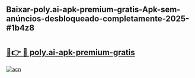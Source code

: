 ## Baixar-poly.ai-apk-premium-gratis-Apk-sem-anúncios-desbloqueado-completamente-2025-#1b4z8

# <h2><a href="https://ainizakaria.my?title=poly.ai-apk-premium-gratis&ref=20M">🔗👉 🔴 poly.ai-apk-premium-gratis</a></h2>

[![acn](https://github.com/user-attachments/assets/0f9c940e-d8b0-45ae-aac7-cd30a18b3e1c)](https://ainizakaria.my?title=poly.ai-apk-premium-gratis&ref=20M)

